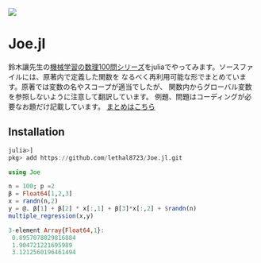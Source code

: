 [![](https://img.shields.io/badge/docs-stable-blue.svg)](https://hanafsky.github.io/Joe.jl/)
# Joe.jl
鈴木讓先生の[機械学習の数理100問シリーズ](https://www.kyoritsu-pub.co.jp/series/214/)をjuliaでやってみます。ソースファイルには、原著内で定義した関数を
なるべく再利用可能な形でまとめています。原著では変数の名やスコープが適当でしたが、
関数内からグローバル変数を参照しないように注意して翻訳しています。 
例題、問題はコーディングが必要なお題だけ記載しています。
[まとめはこちら](https://hanafsky.github.io/Joe.jl/)

## Installation
```julia
julia>]
pkg> add https://github.com/lethal8723/Joe.jl.git
```

```julia
using Joe

n = 100; p =2
β = Float64[1,2,3]
x = randn(n,2)
y = @. β[1] + β[2] * x[:,1] + β[3]*x[:,2] + $randn(n)
multiple_regression(x,y)

3-element Array{Float64,1}:
 0.8957078029816884
 1.904721221695989
 3.1212560196461494
```
